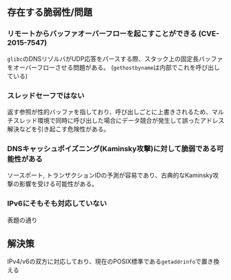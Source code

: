 
## 存在する脆弱性/問題
### リモートからバッファオーバーフローを起こすことができる (CVE-2015-7547)
`glibc`のDNSリゾルバがUDP応答をパースする際、スタック上の固定長バッファをオーバーフローさせる問題がある。
(`gethostbyname`は内部でこれを呼び出している)

### スレッドセーフではない
返す参照が性的バッファを指しており、呼び出しごとに上書きされるため、マルチスレッド環境で同時に呼び出した場合にデータ競合が発生して誤ったアドレス解決などを引き起こす危険性がある。

### DNSキャッシュポイズニング(Kaminsky攻撃)に対して脆弱である可能性がある
ソースポート, トランザクションIDの予測が容易であり、古典的なKaminsky攻撃の影響を受ける可能性がある。

### IPv6にそもそも対応していない
表題の通り

## 解決策
IPv4/v6の双方に対応しており、現在のPOSIX標準である`getaddrinfo`で置き換える
